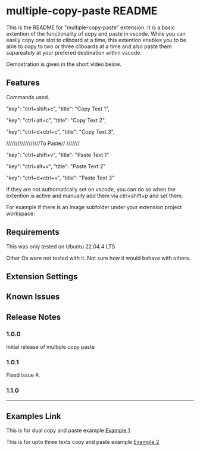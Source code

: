 # multiple-copy-paste README

This is the README for  "multiple-copy-paste" extension. It is a basic extention of the functionality of copy and paste in vscode. While you can easily copy one slot to cliboard at a time, this extention enables you to be able to copy to two or three cliboards at a time and also paste them sapareately at your prefered destination within vscode.

Demostration is given in the short video below.
## Features

Commands used.

 "key": "ctrl+shift+c", 
 "title": "Copy Text 1",

 "key": "ctrl+alt+c",
 "title": "Copy Text 2",

  "key": "ctrl+d+ctrl+c",
 "title": "Copy Text 3",

//////////////////To Paste// ///////   

  "key": "ctrl+shift+v",
  "title": "Paste Text 1"
 
  "key": "ctrl+alt+v",
 "title": "Paste Text 2"

  "key": "ctrl+d+ctrl+v",
 "title": "Paste Text 3"

 If they are not authomatically set on vscode, you can do so when the extention is active and manually add them via ctrl+shift+p and set them.
        
               
                
For example if there is an image subfolder under your extension project workspace:


## Requirements

This was only tested on Ubuntu 22.04.4 LTS

Other Os were not tested with it. Not sure how it would behave with others.

## Extension Settings



## Known Issues



## Release Notes



### 1.0.0

Initial release of multiple copy paste

### 1.0.1

Fixed issue #.

### 1.1.0



---

## Examples Link

This is for dual copy and paste example [Example 1](https://youtu.be/r6t3-pfe3So)

This is for upto three texts copy and paste example [Example 2](https://youtu.be/1YiLTlDT8ZM)


